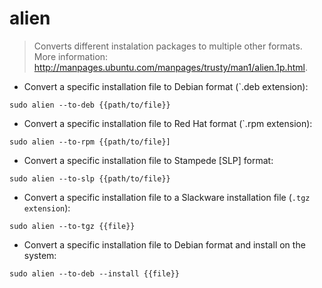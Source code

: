 # alien

> Converts different instalation packages to multiple other formats.
> More information: <http://manpages.ubuntu.com/manpages/trusty/man1/alien.1p.html>.

- Convert a specific installation file to Debian format (`.deb extension):

`sudo alien --to-deb {{path/to/file}}`

- Convert a specific installation file to Red Hat format (`.rpm extension):

`sudo alien --to-rpm {{path/to/file}]`

- Convert a specific installation file to Stampede [SLP] format:

`sudo alien --to-slp {{path/to/file}}`

- Convert a specific installation file to a Slackware installation file (`.tgz extension`):

`sudo alien --to-tgz {{file}}`

- Convert a specific installation file to Debian format and install on the system:

`sudo alien --to-deb --install {{file}}`
